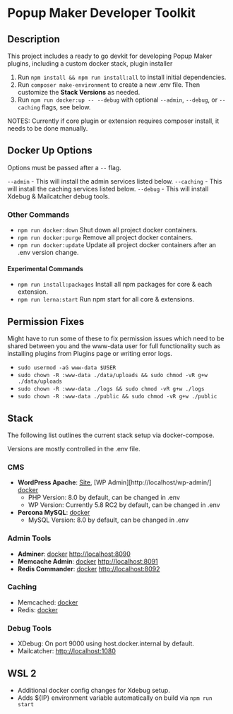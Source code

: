 # Popup Maker Developer Toolkit


## Description

This project includes a ready to go devkit for developing Popup Maker plugins, including a custom docker stack, plugin installer

1. Run `npm install && npm run install:all` to install initial dependencies. 
2. Run `composer make-environment` to create a new .env file. Then customize the **Stack Versions** as needed.
3. Run `npm run docker:up -- --debug` with optional `--admin`, `--debug`, or `--caching` flags, see below.
<!-- 4. Run `npm run install:plugins` to install Popup Maker and selected extensions. -->

NOTES: Currently if core plugin or extension requires composer install, it needs to be done manually.

## Docker Up Options

Options must be passed after a `--` flag.

`--admin` - This will install the admin services listed below.
`--caching` - This will install the caching services listed below.
`--debug` - This will install Xdebug & Mailcatcher debug tools.

### Other Commands

- `npm run docker:down` Shut down all project docker containers.
- `npm run docker:purge` Remove all project docker containers.
- `npm run docker:update` Update all project docker containers after an .env version change.
#### Experimental Commands
- `npm run install:packages` Install all npm packages for core & each extension.
- `npm run lerna:start` Run npm start for all core & extensions.

## Permission Fixes

Might have to run some of these to fix permission issues which need to be shared between you and the www-data user for full functionality such as installing plugins from Plugins page or writing error logs.

- `sudo usermod -aG www-data $USER`
- `sudo chown -R :www-data ./data/uploads && sudo chmod -vR g+w ./data/uploads`
- `sudo chown -R :www-data ./logs && sudo chmod -vR g+w ./logs`
- `sudo chown -R :www-data ./public && sudo chmod -vR g+w ./public`

## Stack

The following list outlines the current stack setup via docker-compose.

Versions are mostly controlled in the .env file.

### CMS

- **WordPress Apache**: [Site](http://localhost), [WP Admin][http://localhost/wp-admin/] [docker](https://hub.docker.com/_/wordpress/)
  - PHP Version: 8.0 by default, can be changed in .env
  - WP Version: Currently 5.8 RC2 by default, can be changed in .env
- **Percona MySQL**: [docker](https://hub.docker.com/_/percona/)
  - MySQL Version: 8.0 by default, can be changed in .env

### Admin Tools

- **Adminer**: [docker](https://hub.docker.com/_/adminer) [http://localhost:8090](http://localhost:8090)
- **Memcache Admin**: [docker](https://hub.docker.com/r/jahacdropboxa/memcached) [http://localhost:8091](http://localhost:8091)
- **Redis Commander**: [docker](rediscommander/redis-commander) [http://localhost:8092](http://localhost:8092)

### Caching

- Memcached: [docker](https://hub.docker.com/_/memcached/)
- Redis: [docker](https://hub.docker.com/_/redis/)

### Debug Tools

- XDebug: On port 9000 using host.docker.internal by default.
- Mailcatcher: [http://localhost:1080](http://localhost:1080)

## WSL 2

- Additional docker config changes for Xdebug setup.
- Adds ${IP} environment variable automatically on build via `npm run start`
